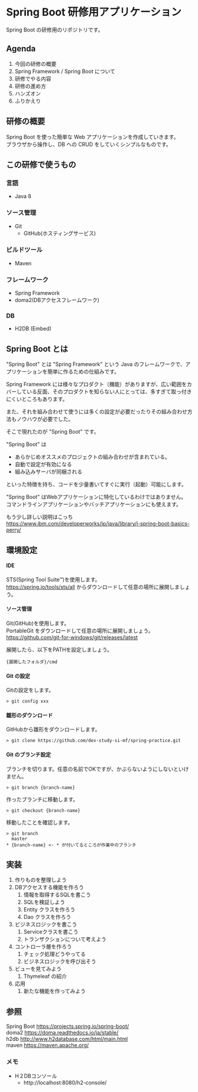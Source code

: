 # Spring Boot 研修用アプリケーション

Spring Boot の研修用のリポジトリです。

## Agenda

1. 今回の研修の概要
1. Spring Framework / Spring Boot について
1. 研修でやる内容
1. 研修の進め方
1. ハンズオン
1. ふりかえり

## 研修の概要

Spring Boot を使った簡単な Web アプリケーションを作成していきます。  
ブラウザから操作し、DB への CRUD をしていくシンプルなものです。  

## この研修で使うもの

### 言語

- Java 8

### ソース管理

- Git
    - GitHub(ホスティングサービス)

### ビルドツール

- Maven

### フレームワーク

- Spring Framework
- doma2(DBアクセスフレームワーク)

### DB

- H2DB (Embed)

## Spring Boot とは

"Spring Boot" とは "Spring Framework" という Java のフレームワークで、アプリケーションを簡単に作るための仕組みです。

Spring Framework には様々なプロダクト（機能）がありますが、広い範囲をカバーしている反面、そのプロダクトを知らない人にとっては、多すぎて取っ付きにくいところもあります。

また、それを組み合わせて使うには多くの設定が必要だったりその組み合わせ方法もノウハウが必要でした。

そこで現れたのが "Spring Boot" です。

"Spring Boot" は

- あらかじめオススメのプロジェクトの組み合わせが含まれている。
- 自動で設定が有効になる
- 組み込みサーバが同梱される

といった特徴を持ち、コードを少量書いてすぐに実行（起動）可能にします。

"Spring Boot" はWebアプリケーションに特化しているわけではありません。
コマンドラインアプリケーションやバッチアプリケーションにも使えます。

もう少し詳しい説明はこっち
https://www.ibm.com/developerworks/jp/java/library/j-spring-boot-basics-perry/

## 環境設定

#### IDE

STS(Spring Tool Suite™)を使用します。  
https://spring.io/tools/sts/all からダウンロードして任意の場所に展開しましょう。

#### ソース管理

Git(GitHub)を使用します。  
PortableGit をダウンロードして任意の場所に展開しましょう。  
https://github.com/git-for-windows/git/releases/latest  
  
展開したら、以下をPATHを設定しましょう。
```
{展開したフォルダ}/cmd
```

#### Git の設定

Gitの設定をします。
```
> git config xxx
```

#### 雛形のダウンロード

GitHubから雛形をダウンロードします。
```
> git clone https://github.com/dev-study-si-mf/spring-practice.git
```

#### Git のブランチ設定

ブランチを切ります。任意の名前でOKですが、かぶらないようにしないといけません。
```
> git branch {branch-name}
```
作ったブランチに移動します。
```
> git checkout {branch-name}
```
移動したことを確認します。
```
> git branch
  master
* {branch-name} <- * が付いてるところが作業中のブランチ
```

## 実装
1. 作りものを整理しよう
1. DBアクセスする機能を作ろう
	1. 情報を取得するSQLを書こう
	1. SQLを検証しよう
	1. Entity クラスを作ろう
	1. Dao クラスを作ろう
1. ビジネスロジックを書こう
	1. Serviceクラスを書こう
	1. トランザクションについて考えよう
1. コントローラ層を作ろう
	1. チェック処理どうやってる
	1. ビジネスロジックを呼び出そう
1. ビューを見てみよう
	1. Thymeleaf の紹介
1. 応用
	1. 新たな機能を作ってみよう

## 参照

Spring Boot https://projects.spring.io/spring-boot/  
doma2 https://doma.readthedocs.io/ja/stable/  
h2db http://www.h2database.com/html/main.html  
maven https://maven.apache.org/  

### メモ

- H２DBコンソール
    - http://localhost:8080/h2-console/
